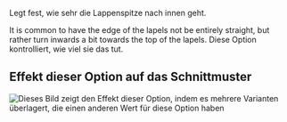 Legt fest, wie sehr die Lappenspitze nach innen geht.

It is common to have the edge of the lapels not be entirely straight, but rather turn inwards a bit towards the top of the lapels. Diese Option kontrolliert, wie viel sie das tut.

## Effekt dieser Option auf das Schnittmuster

![Dieses Bild zeigt den Effekt dieser Option, indem es mehrere Varianten überlagert, die einen anderen Wert für diese Option haben](carlton_lapelreduction_sample.svg "Effekt dieser Option auf das Schnittmuster")
